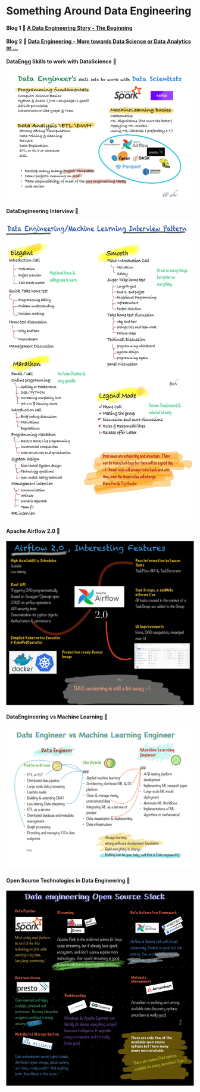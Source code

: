 # Something Around Data Engineering

#### Blog 1 :100: [A Data Engineering Story - The Beginning](https://github.com/abhishek-ch/around-dataengineering/blob/master/docs/blog1/index.md)
#### Blog 2 :100: [Data Engineering - More towards Data Science or Data Analytics or ...](https://github.com/abhishek-ch/around-dataengineering/tree/blog2) 

#### DataEngg Skills to work with DataScience :clap: 

![DataEngg Skills to work with DataScience](sketchnotes/DE_skills_work_with_DS.jpg)
#### DataEngineering Interview :clap:

<img src="sketchnotes/DE_Interview.jpg" alt="Data Engineering Interview Patterns" style="width:800px;height:800px"/>

#### Apache Airflow 2.0 :clap:

![Apache Airflow 2.0](sketchnotes/Airflow_2_0.jpg)

#### DataEngineering vs Machine Learning :clap:
![DataEngineering vs Machine Learning](sketchnotes/DataEngineeringVsMachineLearningengineering.jpg)
#### Open Source Technologies in Data Engineering :clap:

![Open Source Technologies in Data Engineering](sketchnotes/DE_OS.jpg)
